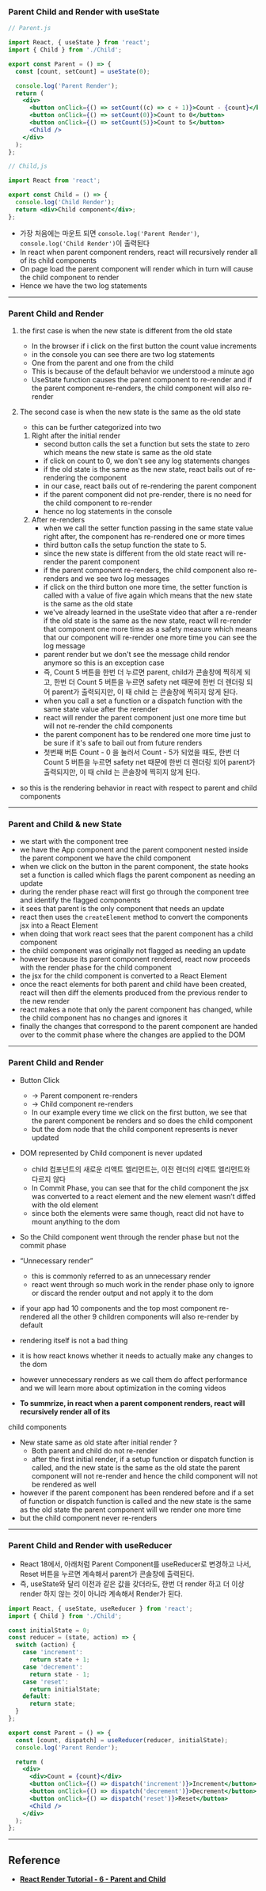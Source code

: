 ### Parent Child and Render with useState

```jsx
// Parent.js

import React, { useState } from 'react';
import { Child } from './Child';

export const Parent = () => {
  const [count, setCount] = useState(0);

  console.log('Parent Render');
  return (
    <div>
      <button onClick={() => setCount((c) => c + 1)}>Count - {count}</button>
      <button onClick={() => setCount(0)}>Count to 0</button>
      <button onClick={() => setCount(5)}>Count to 5</button>
      <Child />
    </div>
  );
};
```

```jsx
// Child,js

import React from 'react';

export const Child = () => {
  console.log('Child Render');
  return <div>Child component</div>;
};
```

- 가장 처음에는 마운트 되면 `console.log('Parent Render')`, `console.log('Child Render')`이 출력된다
- In react when parent component renders, react will recursively render all of its child components
- On page load the parent component will render which in turn will cause the child component to render
- Hence we have the two log statements

---

### Parent Child and Render

1. the first case is when the new state is different from the old state
   - In the browser if i click on the first button the count value increments
   - in the console you can see there are two log statements
   - One from the parent and one from the child
   - This is because of the default behavior we understood a minute ago
   - UseState function causes the parent component to re-render and if the parent component re-renders, the child component will also re-render
   
2. The second case is when the new state is the same as the old state
   - this can be further categorized into two
   
   1. Right after the initial render
      - second button calls the set a function but sets the state to zero which means the new state is same as the old state
      - if click on count to 0, we don't see any log statements changes
      - if the old state is the same as the new state, react bails out of re-rendering the component
      - in our case, react bails out of re-rendering the parent component
      - if the parent component did not pre-render, there is no need for the child component to re-render
      - hence no log statements in the console
   2. After re-renders
      - when we call the setter function passing in the same state value right after, the component has re-rendered one or more times
      - third button calls the setup function the state to 5.
      - since the new state is different from the old state react will re-render the parent component
      - if the parent component re-renders, the child component also re-renders and we see two log messages
      - if click on the third button one more time, the setter function is called with a value of five again which means that the new state is the same as the old state
      - we've already learned in the useState video that after a re-render if the old state is the same as the new state, react will re-render that component one more time as a safety measure which means that our component will re-render one more time you can see the log message
      - parent render but we don't see the message child rendor anymore so this is an exception case
      - 즉, Count 5 버튼을 한번 더 누르면 parent, child가 콘솔창에 찍히게 되고, 한번 더 Count 5 버튼을 누르면 safety net 때문에 한번 더 렌더링 되어 parent가 출력되지만, 이 때 child 는 콘솔창에 찍히지 않게 된다.
      - when you call a set a function or a dispatch function with the same state value after the rerender
      - react will render the parent component just one more time but will not re-render the child components
      - the parent component has to be rendered one more time just to be sure if it's safe to bail out from future renders
      - 첫번째 버튼 Count - 0 을 눌러서 Count - 5가 되었을 때도, 한번 더 Count 5 버튼을 누르면 safety net 때문에 한번 더 렌더링 되어 parent가 출력되지만, 이 때 child 는 콘솔창에 찍히지 않게 된다.

- so this is the rendering behavior in react with respect to parent and child components

---

### Parent and Child & new State

- we start with the component tree 
- we have the App component and the parent component nested inside the parent component we have the child component 
- when we click on the button in the parent component, the state hooks set a function is called which flags the parent component as needing an update
- during the render phase react will first go through the component tree and identify the flagged components 
- it sees that parent is the only component that needs an update
- react then uses the `createElement` method to convert the components jsx into a React Element
- when doing that work react sees that the parent component has a child component
- the child component was originally not flagged as needing an update
- however because its parent component rendered, react now proceeds with the render phase for the child component
- the jsx for the child component is converted to a React Element
- once the react elements for both parent and child have been created, react will then diff the elements produced from the previous render to the new render
- react makes a note that only the parent component has changed, while the child component has no changes and ignores it
- finally the changes that correspond to the parent component are handed over to the commit phase where the changes are applied to the DOM

---

### Parent Child and Render

- Button Click

  - → Parent component re-renders
  - → Child component re-renders
  - In our example every time we click on the first button, we see that the parent component be renders and so does the child component
  - but the dom node that the child component represents is never updated

- DOM represented by Child component is never updated
  - child 컴포넌트의 새로운 리액트 엘리먼트는, 이전 렌더의 리액트 엘리먼트와 다르지 않다
  - In Commit Phase, you can see that for the child component the jsx was converted to a react element and the new element wasn’t diffed with the old element
  - since both the elements were same though, react did not have to mount anything to the dom
- So the Child component went through the render phase but not the commit phase

- “Unnecessary render”
  - this is commonly referred to as an unnecessary render
  - react went through so much work in the render phase only to ignore or discard the render output and not apply it to the dom
- if your app had 10 components and the top most component re-rendered all the other 9 children components will also re-render by default
- rendering itself is not a bad thing 
- it is how react knows whether it needs to actually make any changes to the dom
- however unnecessary renders as we call them do affect performance and we will learn more about optimization in the coming videos

- **To summrize, in react when a parent component renders, react will recursively render all of its**

child components

- New state same as old state after initial render ? 
  - Both parent and child do not re-render
  - after the first initial render, if a setup function or dispatch function is called, and the new state is the same as the old state the parent component will not re-render and hence the child component will not be rendered as well
- however if the parent component has been rendered before and if a set of function or dispatch function is called and the new state is the same as the old state the parent component will we render one more time
- but the child component never re-renders

---

### Parent Child and Render with useReducer

- React 18에서, 아래처럼 Parent Component를 useReducer로 변경하고 나서, Reset 버튼을 누르면 계속해서 parent가 콘솔창에 출력된다.
- 즉, useState와 달리 이전과 같은 값을 갖더라도, 한번 더 render 하고 더 이상 render 하지 않는 것이 아니라 계속해서 Render가 된다.

```jsx
import React, { useState, useReducer } from 'react';
import { Child } from './Child';

const initialState = 0;
const reducer = (state, action) => {
  switch (action) {
    case 'increment':
      return state + 1;
    case 'decrement':
      return state - 1;
    case 'reset':
      return initialState;
    default:
      return state;
  }
};

export const Parent = () => {
  const [count, dispatch] = useReducer(reducer, initialState);
  console.log('Parent Render');

  return (
    <div>
      <div>Count = {count}</div>
      <button onClick={() => dispatch('increment')}>Increment</button>
      <button onClick={() => dispatch('decrement')}>Decrement</button>
      <button onClick={() => dispatch('reset')}>Reset</button>
      <Child />
    </div>
  );
};
```

---

## Reference

- **[React Render Tutorial - 6 - Parent and Child](https://www.youtube.com/watch?v=b_DtnmQkhWM)**

